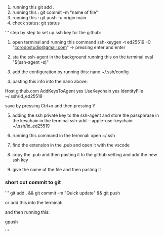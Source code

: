 1. running this git add .
2. running this : git commit -m "name of file"
3. running this : git push -u origin main
4. check status: git status

'''
step by step to set up ssh key for the github:

1. open terminal and running this command 
ssh-keygen -t ed25519 -C "corodostudio@gmail.com" -> pressing enter and enter

2. sta the ssh-agent in the background running this on the terminal
eval "$(ssh-agent -s)"

3. add the configuration by running this:
nano ~/.ssh/config

4. pasting this info into the nano above:

Host github.com
  AddKeysToAgent yes
  UseKeychain yes
  IdentityFile ~/.ssh/id_ed25519

save by pressing Ctrl+x 
and then pressing Y

5. adding the ssh private key to the ssh-agent and store the passphrase in the keychain in the terminal
ssh-add --apple-use-keychain ~/.ssh/id_ed25519

6. running this command in the terminal: 
open ~/.ssh

7. find the extension in the .pub and open it with the vscode

8. copy the .pub and then pasting it to the github setting and add the new ssh key

9. give the name of the file and then pasting it

### short cut commit to git

'''
git add . && git commit -m "Quick update" && git push

or add this into the terminal: 

and then running this:

gpush

'''